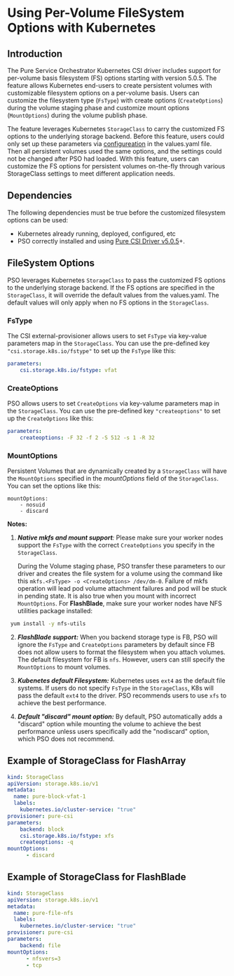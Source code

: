 
# Using Per-Volume FileSystem Options with Kubernetes

## Introduction

The Pure Service Orchestrator Kubernetes CSI driver includes support for per-volume basis filesystem (FS) options starting with version 5.0.5.
The feature allows Kubernetes end-users to create persistent volumes with customizable filesystem options on a per-volume basis.
Users can customize the filesystem type (`FsType`) with create options (`CreateOptions`) during the volume staging phase and customize mount options (`MountOptions`) during the volume publish phase.    

The feature leverages Kubernetes `StorageClass` to carry the customized FS options to the underlying storage backend. 
Before this feature, users could only set up these parameters via [configureation](../pure-csi/README.md) in the values.yaml file. Then all persistent volumes used the same options, and the settings could not be changed after PSO had loaded.
With this feature, users can customize the FS options for persistent volumes on-the-fly through various StorageClass settings to meet different application needs.
   
  
## Dependencies

The following dependencies must be true before the customized filesystem options can be used:

* Kubernetes already running, deployed, configured, etc
* PSO correctly installed and using [Pure CSI Driver v5.0.5](https://github.com/purestorage/helm-charts/releases/tag/5.0.5)+.

##  FileSystem Options
PSO leverages Kubernetes `StorageClass` to pass the customized FS options to the underlying storage backend. If the FS options are specified in the `StorageClass`, it will override the default values from the values.yaml.
The default values will only apply when no FS options in the `StorageClass`.
### FsType
The CSI external-provisioner allows users to set `FsType` via key-value parameters map in the `StorageClass`. You can use the pre-defined key `"csi.storage.k8s.io/fstype"` to set up the `FsType` like this:

```yaml
parameters:
    csi.storage.k8s.io/fstype: vfat
```

### CreateOptions
PSO allows users to set `CreateOptions` via key-valume parameters map in the `StorageClass`.  You can use the pre-defined key `"createoptions"` to set up the `CreateOptions` like this:

```yaml
parameters:
    createoptions: -F 32 -f 2 -S 512 -s 1 -R 32
```

### MountOptions
Persistent Volumes that are dynamically created by a `StorageClass` will have the `MountOptions` specified in the _mountOptions_ field of the `StorageClass`. You can set the options like this: 
```
mountOptions:
    - nosuid
    - discard
```

**Notes:**

1. _**Native mkfs and mount support**:_
Please make sure your worker nodes support the `FsType` with the correct `CreateOptions` you specify in the `StorageClass`.

   During the Volume staging phase, PSO transfer these parameters to our driver and creates the file system for a volume using the command like this `mkfs.<FsType> -o <CreateOptions> /dev/dm-0`. Failure of mkfs operation will lead pod volume attachment failures and pod will be stuck in pending state. It is also true when you mount with incorrect `MountOptions`.
For **FlashBlade**, make sure your worker nodes have NFS utilities package installed:
``` bash
 yum install -y nfs-utils
```

2. _**FlashBlade support:**_ When you backend storage type is FB, PSO will ignore the `FsType` and `CreateOptions` parameters by default since FB does not allow users to format the filesystem when you attach volumes. The default filesystem for FB is `nfs`. However, users can still specify the `MountOptions` to mount volumes.   

3. _**Kubenetes default Filesystem:**_ 
Kubernetes uses `ext4` as the default file systems. If users do not specify `FsType` in the `StorageClass`, K8s will pass the default `ext4` to the driver.
PSO recommends users to use `xfs` to achieve the best performance.

4. _**Default "discard" mount option:**_ By default, PSO automatically adds a "discard" option while mounting the volume to achieve the best performance unless users specifically add the "nodiscard" option, which PSO does not recommend.

## Example of StorageClass for FlashArray

```yaml
kind: StorageClass
apiVersion: storage.k8s.io/v1
metadata:
  name: pure-block-vfat-1
  labels:
    kubernetes.io/cluster-service: "true"
provisioner: pure-csi 
parameters:
    backend: block
    csi.storage.k8s.io/fstype: xfs
    createoptions: -q
mountOptions:
      - discard
```

## Example of StorageClass for FlashBlade

```yaml
kind: StorageClass
apiVersion: storage.k8s.io/v1
metadata:
  name: pure-file-nfs
  labels:
    kubernetes.io/cluster-service: "true"
provisioner: pure-csi 
parameters:
    backend: file
mountOptions:
      - nfsvers=3
      - tcp
```
